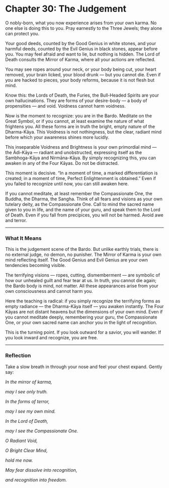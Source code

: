 # Chapter 30: The Judgement

O nobly-born, what you now experience arises from your own karma. No one else is doing this to you. Pray earnestly to the Three Jewels; they alone can protect you.

Your good deeds, counted by the Good Genius in white stones, and your harmful deeds, counted by the Evil Genius in black stones, appear before you. You may feel afraid and want to lie, but nothing is hidden. The Lord of Death consults the Mirror of Karma, where all your actions are reflected.

You may see ropes around your neck, or your body being cut, your heart removed, your brain licked, your blood drunk — but you cannot die. Even if you are hacked to pieces, your body reforms, because it is not flesh but mind.

Know this: the Lords of Death, the Furies, the Bull-Headed Spirits are your own hallucinations. They are forms of your desire-body — a body of propensities — and void. Voidness cannot harm voidness.

Now is the moment to recognize: you are in the Bardo. Meditate on the Great Symbol, or if you cannot, at least examine the nature of what frightens you. All these forms are in truth the bright, empty nature of the Dharma-Kāya. This Voidness is not nothingness, but the clear, radiant mind before which your awareness shines more lucidly.

This inseparable Voidness and Brightness is your own primordial mind — the Ādi-Kāya — radiant and unobstructed, expressing itself as the Sambhoga-Kāya and Nirmāna-Kāya. By simply recognizing this, you can awaken in any of the Four Kāyas. Do not be distracted.

This moment is decisive. “In a moment of time, a marked differentiation is created; in a moment of time, Perfect Enlightenment is obtained.” Even if you failed to recognize until now, you can still awaken here.

If you cannot meditate, at least remember the Compassionate One, the Buddha, the Dharma, the Sangha. Think of all fears and visions as your own tutelary deity, as the Compassionate One. Call to mind the sacred name given to you in life, and the name of your guru, and speak them to the Lord of Death. Even if you fall from precipices, you will not be harmed. Avoid awe and terror.

---

### What It Means

This is the judgement scene of the Bardo. But unlike earthly trials, there is no external judge, no demon, no punisher. The Mirror of Karma is your own mind reflecting itself. The Good Genius and Evil Genius are your own tendencies becoming visible.

The terrifying visions — ropes, cutting, dismemberment — are symbolic of how our unhealed guilt and fear tear at us. In truth, you cannot die again; the Bardo body is mind, not matter. All these appearances arise from your own consciousness and cannot harm you.

Here the teaching is radical: if you simply recognize the terrifying forms as empty radiance — the Dharma-Kāya itself — you awaken instantly. The Four Kāyas are not distant heavens but the dimensions of your own mind. Even if you cannot meditate deeply, remembering your guru, the Compassionate One, or your own sacred name can anchor you in the light of recognition.

This is the turning point. If you look outward for a savior, you will wander. If you look inward and recognize, you are free.

---

### Reflection

Take a slow breath in through your nose and feel your chest expand. Gently say:

*In the mirror of karma,*

*may I see only truth.*

*In the forms of terror,*

*may I see my own mind.*

*In the Lord of Death,*

*may I see the Compassionate One.*

*O Radiant Void,*

*O Bright Clear Mind,*

*hold me now.*

*May fear dissolve into recognition,*

*and recognition into freedom.*
